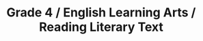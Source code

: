 ---
title: "Grade 4 / English Learning Arts / Reading Literary Text"
subject: "ela"
grade: "4"
area: "rlt"
next_steps:
  - instructions: "Ask your student to read stories and to describe their characters, events, and themes. Have your student read poems and plays and describe how they are organized. Ask your student to compare stories on the same topics or themes."
  - instructions: "Ask your student to read stories and to describe their characters, settings, and events in depth. Ask your student about the narrator’s point of view and how it affects the story. Have your student describe how plays and poems are organized. Ask your student to compare and contrast traditional stories."
  - instructions: "Ask your student to read stories from different cultures about the same topic or theme and compare and contrast their treatment of these ideas. Ask your student to explain how the events and characters help to develop the themes. Ask your student to analyze the points of view used in stories, poems, or plays."
---